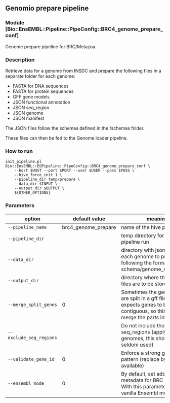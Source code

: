 ## Genomio prepare pipeline
### Module [Bio::EnsEMBL::Pipeline::PipeConfig::BRC4_genome_prepare_conf]

Genome prepare pipeline for BRC/Metazoa.

### Description
Retrieve data for a genome from INSDC and prepare the following files in a separate folder
for each genome:

- FASTA for DNA sequences
- FASTA for protein sequences
- GFF gene models
- JSON functional annotation
- JSON seq_region
- JSON genome
- JSON manifest

The JSON files follow the schemas defined in the /schemas folder.

These files can then be fed to the Genome loader pipeline.

### How to run

```
init_pipeline.pl Bio::EnsEMBL::EGPipeline::PipeConfig::BRC4_genome_prepare_conf \
    --host $HOST --port $PORT --user $USER --pass $PASS \
    --hive_force_init 1 \
    --pipeline_dir temp/prepare \
    --data_dir $INPUT \
    --output_dir $OUTPUT \
    ${OTHER_OPTIONS}
```

### Parameters

| option | default value |  meaning |
| - | - | - |
| `--pipeline_name` | brc4_genome_prepare | name of the hive pipeline
| `--pipeline_dir` | | temp directory for this pipeline run
| `--data_dir` | | directory with json files for each genome to prepare, following the format set by schema/genome_schema.json
| `--output_dir` | | directory where the prepared files are to be stored
| `--merge_split_genes` | 0 | Sometimes the gene features are split in a gff file. Ensembl expects genes to be contiguous, so this option merge the parts into 1.
| `--exclude_seq_regions` |  | Do not include those seq_regions (apply to all genomes, this should be seldom used)
| `--validate_gene_id` | 0 | Enforce a strong gene ID pattern (replace by GeneID if available)
| `--ensembl_mode` |  0 | By default, set additional metadata for BRC genomes. With this parameter, use vanilla Ensembl metadata.
